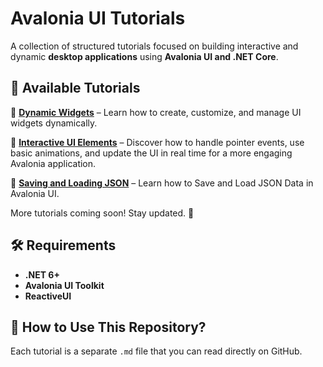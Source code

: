 # Avalonia UI Tutorials  

A collection of structured tutorials focused on building interactive and dynamic **desktop applications** using **Avalonia UI and .NET Core**.  

## 📖 Available Tutorials  
📌 **[Dynamic Widgets](./dynamic-widgets.md)** – Learn how to create, customize, and manage UI widgets dynamically.

📌 **[Interactive UI Elements](./adding-interactive-ui-elements.md)** – Discover how to handle pointer events, use basic animations, and update the UI in real time for a more engaging Avalonia application.

📌 **[Saving and Loading JSON](./saving-loading-json.md)** – Learn how to Save and Load JSON Data in Avalonia UI.

More tutorials coming soon! Stay updated. 🚀  

## 🛠 Requirements  
- **.NET 6+**  
- **Avalonia UI Toolkit**  
- **ReactiveUI**  

## 📂 How to Use This Repository?  
Each tutorial is a separate `.md` file that you can read directly on GitHub.  
